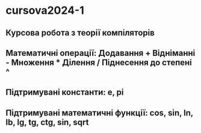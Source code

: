 # cursova2024-1
Курсова робота з теорії компіляторів
---
Математичні операції:
Додавання 		+
Відніманні 		-
Множення 		*
Ділення 		/
Піднесення до степені 	^
---
Підтримувані константи: e, pi
---
Підтримувані математичні функції:
cos, sin, ln, lb, lg, tg, ctg, sin, sqrt
---